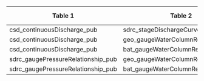 |Table 1|Table 2|Join by field(s)|
|------------------------|------------------------|-------------------------------|
csd_continuousDischarge_pub|sdrc_stageDischargeCurveInfo_pub|curveID
csd_continuousDischarge_pub|geo_gaugeWaterColumnRegression_pub|regressionID
csd_continuousDischarge_pub|bat_gaugeWaterColumnRegression_pub|regressionID
sdrc_gaugePressureRelationship_pub|geo_gaugeWaterColumnRegression_pub|regressionID
sdrc_gaugePressureRelationship_pub|bat_gaugeWaterColumnRegression_pub|regressionID
